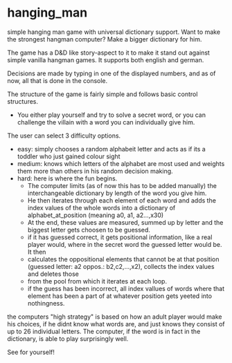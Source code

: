 # hanging_man
simple hanging man game with universal dictionary support. Want to make the strongest hangman computer? Make a bigger dictionary for him. 

The game has a D&D like story-aspect to it to make it stand out against simple vanilla hangman games.
It supports both english and german.

Decisions are made by typing in one of the displayed numbers, and as of now, all that is done in the console.

The structure of the game is fairly simple and follows basic control structures.

- You either play yourself and try to solve a secret word, or you can challenge the villain with a word you can individually give him.

The user can select 3 difficulty options.
  - easy: simply chooses a random alphabeit letter and acts as if its a toddler who just gained colour sight
  - medium: knows which letters of the alphabet are most used and weights them more than others in his random decision making.
  - hard: here is where the fun begins.
      - The computer limits (as of now this has to be added manually) the interchangeable dictionary by length of the word you give him.
      - He then iterates through each element of each word and adds the index values of the whole words into a dictionary of alphabet_at_position (meaning a0, a1, a2...,x30)
      - At the end, these values are measured, summed up by letter and the biggest letter gets choosen to be guessed.
      - if it has guessed correct, it gets positional information, like a real player would, where in the secret word the guessed letter would be. It then
      - calculates the oppositional elements that cannot be at that position (guessed letter: a2 oppos.: b2,c2,...,x2), collects the index values and deletes those
      - from the pool from which it iterates at each loop.
      - if the guess has been incorrect, all index vallues of words where that element has been a part of at whatever position gets yeeted into nothingness. 

the computers "high strategy" is based on how an adult player would make his choices, if he didnt know what words are, and just knows they consist of up to 26 individual letters.
The computer, if the word is in fact in the dictionary, is able to play surprisingly well. 

See for yourself! 
